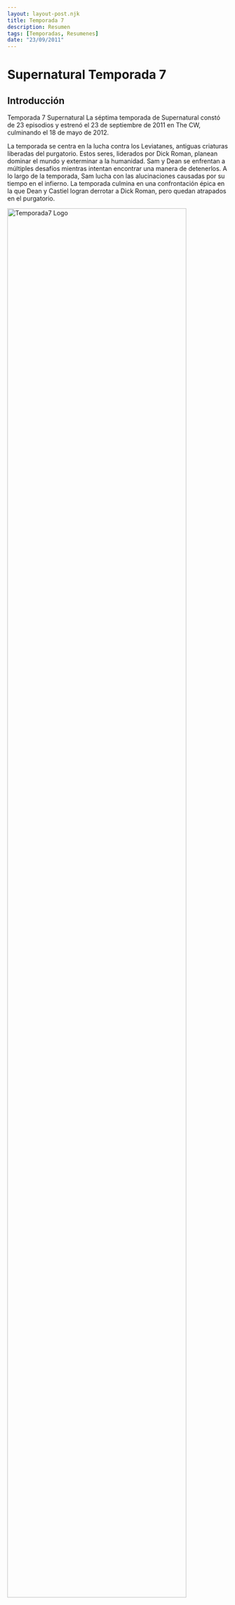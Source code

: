 ```yaml
---
layout: layout-post.njk
title: Temporada 7
description: Resumen
tags: [Temporadas, Resumenes]
date: "23/09/2011"
---
```

# Supernatural Temporada 7

## Introducción

</article>

<section class="row"> <article class="col-12 col-md-4"> Temporada 7 Supernatural La séptima temporada de Supernatural constó de 23 episodios y estrenó el 23 de septiembre de 2011 en The CW, culminando el 18 de mayo de 2012.

La temporada se centra en la lucha contra los Leviatanes, antiguas criaturas liberadas del purgatorio. Estos seres, liderados por Dick Roman, planean dominar el mundo y exterminar a la humanidad. Sam y Dean se enfrentan a múltiples desafíos mientras intentan encontrar una manera de detenerlos. A lo largo de la temporada, Sam lucha con las alucinaciones causadas por su tiempo en el infierno. La temporada culmina en una confrontación épica en la que Dean y Castiel logran derrotar a Dick Roman, pero quedan atrapados en el purgatorio. </article>
<article class="col-12 col-md-4"> <img src="/code/img/S7Logo.jpg" alt="Temporada7 Logo " width="90%" height="auto" class="img-fluid"> </article>

<article class="col-12 col-md-4">  <table class="table table-dark">
            <thead>
              <tr>
                <th scope="col" class="text-center">Capitulos</th>
              </tr>
            </thead>
            <tbody class="table-group-divider">
              <tr>
                <td>23 Capitulos</td> 
              </tr>
              <tr>
                <td>Duración por capitulo</td>
                <td>
                <li>35-45 minutos</li>
                </td>
              </tr>
              </tr>
            </tbody>
          </table>  
          </article>
